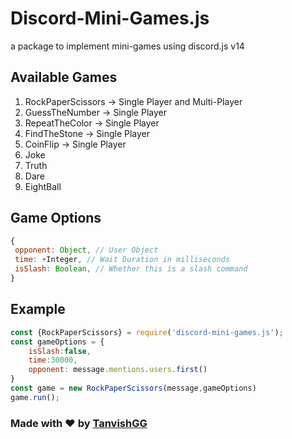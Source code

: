 # Discord-Mini-Games.js
a package to implement mini-games using discord.js v14

## Available Games
1. RockPaperScissors -> Single Player and Multi-Player
2. GuessTheNumber -> Single Player
3. RepeatTheColor -> Single Player
4. FindTheStone -> Single Player
5. CoinFlip -> Single Player
6. Joke
7. Truth 
8. Dare
9. EightBall
## Game Options
```js
{
 opponent: Object, // User Object
 time: +Integer, // Wait Duration in milliseconds
 isSlash: Boolean, // Whether this is a slash command
}
```
## Example
```js
const {RockPaperScissors} = require('discord-mini-games.js');
const gameOptions = {
    isSlash:false,
    time:30000,
    opponent: message.mentions.users.first()
}
const game = new RockPaperScissors(message,gameOptions)
game.run();
```

### Made with ❤️ by [TanvishGG](https://github.com/TanvishGG)